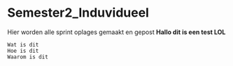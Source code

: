 # Semester2_Induvidueel
Hier worden alle sprint oplages gemaakt en gepost 
**Hallo dit is een test LOL**
```
Wat is dit
Hoe is dit
Waarom is dit
```
